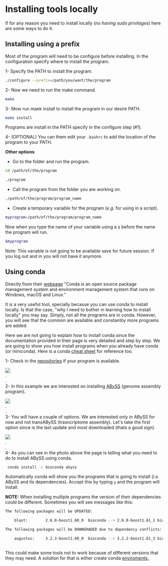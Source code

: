 # Installing tools locally
If for any reason you need to install locally (*no having sudo privilages*) here are some ways to do it.

## Installing using a prefix
Most of the program will need to be configure before installing. In the configuration specify where to install the program.  

1- Specify the PATH to install the program.  
```bash
./configure --prefix=/path/you/want/the/program
```  

2- Now we need to run the make command.  
```bash  
make  
```  

3- Mow run maek install to install the program in our desire PATH.  
```bash
make install
```  

Programs are install in the PATH specify in the configure step (#1).  

4- (OPTIONAL) You can them edit your `.bashrc` to add the location of the program to your PATH.   

**Other options**
- Go to the folder and run the program.      
```bash
cd /path/of/the/program  
```   
```bash
./program
```  

- Call the program from the folder you are working on.  
```bash
./path/of/the/program/program_name
```  

- Create a temporary variable for the program (*e.g.* for using in a script).  
```bash
myprogram=/path/of/the/program/program_name
```   
Now when you type the name of your variable using a `$` before the name the program will run.   
```bash
$myprogram
```  
Note: This variable is not going to be available save for future session. If you log out and in you will not have it anymore.  

## Using conda  
Directly from their [webpage](https://conda.io/docs/)
"Conda is an open source package management system and environment management system that runs on Windows, macOS and Linux."  

It is a very useful tool, specially becasue you can use conda to install locally. Is that the case, "why I need to bother in learning how to install locally" you may say. Simply, not all the programs are in conda. However, you will see that the common are available and constantöy more programs are added.    

Here we are not going to explain how to install conda since the documentation provided in their page is very detailed and step by step. We are going to show  you how install programs when  you already have conda (or miniconda).  Here is a conda [cheat sheet](https://conda.io/docs/_downloads/conda-cheatsheet.pdf) for reference too.  

1- Check in the [repositories](https://anaconda.org/anaconda/repo) if your program is available.  

![](https://i.imgur.com/SXscRwF.png)  
.  
.  
2- In this example we are interested on installing [ABySS](http://www.bcgsc.ca/platform/bioinfo/software/abyss) (genome assembly program).  

![](https://i.imgur.com/m1lIQXw.png)  
.  
.  
3- You will have a couple of options. We are interested only in ABySS for now and not transABySS (trasncriptome assembly). Let's take the first option since is the last update and most downloaded (thats a good sign).  

![](https://i.imgur.com/nGs05UL.png)  
.  
.  
4- As you can see in the photo above the page is telling what you need to do to install ABySS using conda.
```bash
 conda install -c bioconda abyss 
 ```  
 
 Automatically conda will show you the programs that is going to install (*i.e.* ABySS and its dependencies). Accept this by typing `y` and the program will install.  
 
 **NOTE:** When installing multiple programs the version of their dependencies could be different. Sometimes you will see messages like this:  
```bash
The following packages will be UPDATED:

    blast:        2.6.0-boost1.60_0  bioconda --> 2.6.0-boost1.61_1 bioconda

The following packages will be DOWNGRADED due to dependency conflicts:

    augustus:     3.2.3-boost1.60_0  bioconda --> 3.2.2-boost1.61_3 bioconda
    
```  

This could make some tools not to work because of different versions that they may need. A solution for that is either create conda [enviroments.](https://conda.io/docs/user-guide/getting-started.html#managing-environments)  









